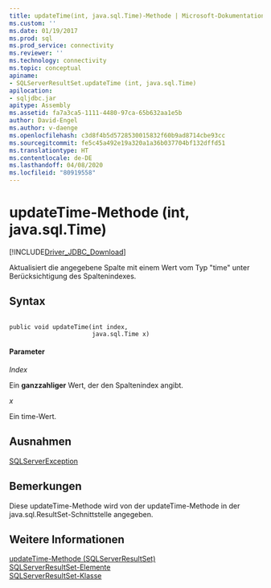 ```yaml
---
title: updateTime(int, java.sql.Time)-Methode | Microsoft-Dokumentation
ms.custom: ''
ms.date: 01/19/2017
ms.prod: sql
ms.prod_service: connectivity
ms.reviewer: ''
ms.technology: connectivity
ms.topic: conceptual
apiname:
- SQLServerResultSet.updateTime (int, java.sql.Time)
apilocation:
- sqljdbc.jar
apitype: Assembly
ms.assetid: fa7a3ca5-1111-4480-97ca-65b632aa1e5b
author: David-Engel
ms.author: v-daenge
ms.openlocfilehash: c3d8f4b5d5728530015832f60b9ad8714cbe93cc
ms.sourcegitcommit: fe5c45a492e19a320a1a36b037704bf132dffd51
ms.translationtype: HT
ms.contentlocale: de-DE
ms.lasthandoff: 04/08/2020
ms.locfileid: "80919558"
---
```

# <a name="updatetime-method-int-javasqltime"></a>updateTime-Methode (int, java.sql.Time)
[!INCLUDE[Driver_JDBC_Download](../../../includes/driver_jdbc_download.md)]

  Aktualisiert die angegebene Spalte mit einem Wert vom Typ "time" unter Berücksichtigung des Spaltenindexes.  
  
## <a name="syntax"></a>Syntax  
  
```  
  
public void updateTime(int index,  
                       java.sql.Time x)  
```  
  
#### <a name="parameters"></a>Parameter  
 *Index*  
  
 Ein **ganzzahliger** Wert, der den Spaltenindex angibt.  
  
 *x*  
  
 Ein time-Wert.  
  
## <a name="exceptions"></a>Ausnahmen  
 [SQLServerException](../../../connect/jdbc/reference/sqlserverexception-class.md)  
  
## <a name="remarks"></a>Bemerkungen  
 Diese updateTime-Methode wird von der updateTime-Methode in der java.sql.ResultSet-Schnittstelle angegeben.  
  
## <a name="see-also"></a>Weitere Informationen  
 [updateTime-Methode &#40;SQLServerResultSet&#41;](../../../connect/jdbc/reference/updatetime-method-sqlserverresultset.md)   
 [SQLServerResultSet-Elemente](../../../connect/jdbc/reference/sqlserverresultset-members.md)   
 [SQLServerResultSet-Klasse](../../../connect/jdbc/reference/sqlserverresultset-class.md)  
  
  
